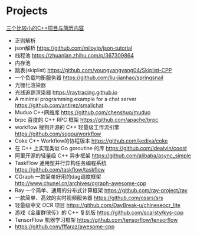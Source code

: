 # Projects

[三个比较小的C++项目与简历内容](https://zhuanlan.zhihu.com/p/612921777)

- 正则解析 
- json解析 https://github.com/miloyip/json-tutorial
- 线程池 https://zhuanlan.zhihu.com/p/367309864
- 内存池
- 跳表(skiplist) https://github.com/youngyangyang04/Skiplist-CPP
- 一个负载均衡服务器 https://github.com/liu-jianhao/springsnail
- 光栅化渲染器
- 光线追踪渲染器 https://raytracing.github.io
- A minimal programming example for a chat server https://github.com/antirez/smallchat
- Muduo C++网络库 https://github.com/chenshuo/muduo
- brpc 百度的 C++ RPC 框架 https://github.com/apache/brpc
- workflow 搜狗开源的 C++ 轻量级工作流引擎 https://github.com/sogou/workflow
- Coke C++ Workflow的协程版本 https://github.com/kedixa/coke
- 在 C++ 上实现类似 Go goroutine 的库 https://github.com/idealvin/coost
- 阿里开源的轻量级 C++ 异步框架 https://github.com/alibaba/async_simple
- TaskFlow 通用型并行异构任务编程系统 https://github.com/taskflow/taskflow
- CGraph 一款简单好用的dag调度框架 http://www.chunel.cn/archives/cgraph-awesome-cpp
- Ray 一个简单、通用的分布式计算框架 https://github.com/ray-project/ray
- 一款简单、高效的实时视频服务器 https://github.com/ossrs/srs 
- 轻量级中文 OCR 项目 https://github.com/DayBreak-u/chineseocr_lite 
- 游戏《金庸群侠传》的 C++ 复刻版 https://github.com/scarsty/kys-cpp
- TensorFlow 机器学习框架 https://github.com/tensorflow/tensorflow
- https://github.com/fffaraz/awesome-cpp